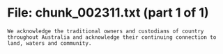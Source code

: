 ﻿# File: chunk_002311.txt (part 1 of 1)
```
We acknowledge the traditional owners and custodians of country throughout Australia and acknowledge their continuing connection to land, waters and community.
```

